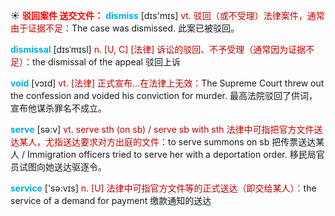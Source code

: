 ☀ <font color="red">**驳回案件 送交文件：**</font>
<font color="sky blue">**dismiss**</font> [dɪs'mɪs] 
<font color="#c00000">vt. 驳回（或不受理）法律案件，通常由于证据不足：</font>The case was dismissed. 此案已被驳回。
           
<font color="sky blue">**dismissal**</font> [dɪsˈmɪsl]
<font color="#c00000">n. [U, C] [法律] 诉讼的驳回、不予受理（通常因为证据不足）：</font>the dismissal of the appeal 驳回上诉
           
<font color="sky blue">**void**</font> [vɔɪd]
<font color="#c00000">vt. [法律] 正式宣布…在法律上无效：</font>The Supreme Court threw out the confession and voided his conviction for murder. 最高法院驳回了供词，宣布他谋杀罪名不成立。

<font color="sky blue">**serve**</font> [sə:v] 
<font color="#c00000">vt. serve sth (on sb) / serve sb with sth 法律中可指把官方文件送达某人，尤指送达要求对方出庭的文件：</font>to serve summons on sb 把传票送达某人 / Immigration officers tried to serve her with a deportation order. 移民局官员试图向她送达驱逐令。

<font color="sky blue">**service**</font> ['sə:vɪs] 
<font color="#c00000">n. [U] 法律中可指官方文件等的正式送达（即交给某人）：</font>the service of a demand for payment 缴款通知的送达


